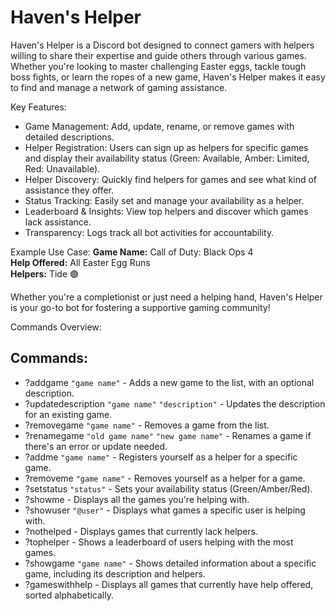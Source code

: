 # Haven's Helper 
Haven's Helper is a Discord bot designed to connect gamers with helpers willing to share their expertise and guide others through various games. Whether you're looking to master challenging Easter eggs, tackle tough boss fights, or learn the ropes of a new game, Haven's Helper makes it easy to find and manage a network of gaming assistance.

Key Features:
- Game Management: Add, update, rename, or remove games with detailed descriptions.
- Helper Registration: Users can sign up as helpers for specific games and display their availability status (Green: Available, Amber: Limited, Red: Unavailable).
- Helper Discovery: Quickly find helpers for games and see what kind of assistance they offer.
- Status Tracking: Easily set and manage your availability as a helper.
- Leaderboard & Insights: View top helpers and discover which games lack assistance.
- Transparency: Logs track all bot activities for accountability.

Example Use Case:
**Game Name:** Call of Duty: Black Ops 4  
**Help Offered:** All Easter Egg Runs  
**Helpers:** Tide 🟢

Whether you're a completionist or just need a helping hand, Haven's Helper is your go-to bot for fostering a supportive gaming community!

Commands Overview:
## Commands:
- ?addgame `"game name"` - Adds a new game to the list, with an optional description.
- ?updatedescription `"game name"` `"description"` - Updates the description for an existing game.
- ?removegame `"game name"` - Removes a game from the list.
- ?renamegame `"old game name"` `"new game name"` - Renames a game if there's an error or update needed.
- ?addme `"game name"` - Registers yourself as a helper for a specific game.
- ?removeme `"game name"` - Removes yourself as a helper for a game.
- ?setstatus `"status"` - Sets your availability status (Green/Amber/Red).
- ?showme - Displays all the games you're helping with.
- ?showuser `"@user"` - Displays what games a specific user is helping with.
- ?nothelped - Displays games that currently lack helpers.
- ?tophelper - Shows a leaderboard of users helping with the most games.
- ?showgame `"game name"` - Shows detailed information about a specific game, including its description and helpers.
- ?gameswithhelp - Displays all games that currently have help offered, sorted alphabetically.

